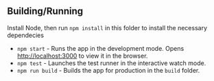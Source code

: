 ## Building/Running

Install Node, then run `npm install` in this folder to install the necessary dependecies

- `npm start` - Runs the app in the development mode. Opens [http://localhost:3000](http://localhost:3000) to view it in the browser.
- `npm test` - Launches the test runner in the interactive watch mode.
- `npm run build` - Builds the app for production in the `build` folder.